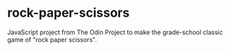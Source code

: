 # rock-paper-scissors
 JavaScript project from The Odin Project to make the grade-school classic game of "rock paper scissors".
